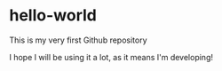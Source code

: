 # hello-world

This is my very first Github repository

I hope I will be using it a lot, as it means I'm developing!
